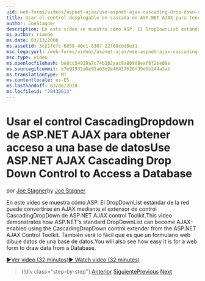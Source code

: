 ```yaml
---
uid: web-forms/videos/aspnet-ajax/use-aspnet-ajax-cascading-drop-down-control-to-access-a-database
title: Usar el control desplegable en cascada de ASP.NET AJAX para tener acceso a una base de datos | Microsoft Docs
author: JoeStagner
description: En este vídeo se muestra cómo ASP. El DropDownList estándar de la red puede convertirse en AJAX mediante el extensor de control CascadingDropDown de ASP.NET AJAX contro...
ms.author: riande
ms.date: 03/13/2008
ms.assetid: 3c21fefc-6858-40e1-8307-22f68cbd0e31
msc.legacyurl: /web-forms/videos/aspnet-ajax/use-aspnet-ajax-cascading-drop-down-control-to-access-a-database
msc.type: video
ms.openlocfilehash: be8cc54920a7c74b162aac8a809d8eaf8f2be08e
ms.sourcegitcommit: e7e91932a6e91a63e2e46417626f39d6b244a3ab
ms.translationtype: MT
ms.contentlocale: es-ES
ms.lasthandoff: 03/06/2020
ms.locfileid: "78438613"
---
```

# <a name="use-aspnet-ajax-cascading-drop-down-control-to-access-a-database"></a><span data-ttu-id="bf7a0-103">Usar el control CascadingDropdown de ASP.NET AJAX para obtener acceso a una base de datos</span><span class="sxs-lookup"><span data-stu-id="bf7a0-103">Use ASP.NET AJAX Cascading Drop Down Control to Access a Database</span></span>

<span data-ttu-id="bf7a0-104">por [Joe Stagner](https://github.com/JoeStagner)</span><span class="sxs-lookup"><span data-stu-id="bf7a0-104">by [Joe Stagner](https://github.com/JoeStagner)</span></span>

<span data-ttu-id="bf7a0-105">En este vídeo se muestra cómo ASP. El DropDownList estándar de la red puede convertirse en AJAX mediante el extensor de control CascadingDropDown de ASP.NET AJAX control Toolkit.</span><span class="sxs-lookup"><span data-stu-id="bf7a0-105">This video demonstrates how ASP.NET's standard DropDownList can become AJAX-enabled using the CascadingDropDown control extender from the ASP.NET AJAX Control Toolkit.</span></span> <span data-ttu-id="bf7a0-106">También verá lo fácil que es que un formulario web dibuje datos de una base de datos.</span><span class="sxs-lookup"><span data-stu-id="bf7a0-106">You will also see how easy it is for a web form to draw data from a Database.</span></span>

[<span data-ttu-id="bf7a0-107">&#9654;Ver vídeo (32 minutos)</span><span class="sxs-lookup"><span data-stu-id="bf7a0-107">&#9654; Watch video (32 minutes)</span></span>](https://channel9.msdn.com/Blogs/ASP-NET-Site-Videos/use-aspnet-ajax-cascading-drop-down-control-to-access-a-database)

> [!div class="step-by-step"]
> <span data-ttu-id="bf7a0-108">[Anterior](two-simple-techniques-for-triggering-updates-to-update-panels.md)
> [Siguiente](implement-infinite-data-patterns-in-ajax.md)</span><span class="sxs-lookup"><span data-stu-id="bf7a0-108">[Previous](two-simple-techniques-for-triggering-updates-to-update-panels.md)
[Next](implement-infinite-data-patterns-in-ajax.md)</span></span>
